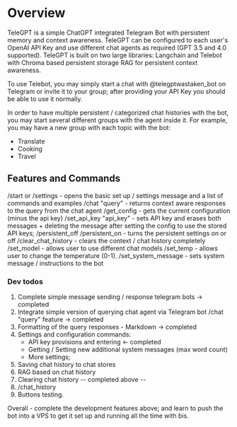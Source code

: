 # Overview
TeleGPT is a simple ChatGPT integrated Telegram Bot with persistent memory and context awareness.
TeleGPT can be configured to each user's OpenAI API Key and use different chat agents as required (GPT 3.5 and 4.0 supported).
TeleGPT is built on two large libraries: Langchain and Telebot with Chroma based persistent storage RAG for persistent context awareness.

To use Telebot, you may simply start a chat with @telegptwastaken_bot on Telegram or invite it to your group; after providing your API Key you should be able to use it normally.

In order to have multiple persistent / categorized chat histories with the bot, you may start several different groups with the agent inside it.
For example, you may have a new group with each topic with the bot:
- Translate
- Cooking
- Travel

## Features and Commands
/start or /settings - opens the basic set up / settings message and a list of commands and examples
/chat "query" - returns context aware responses to the query from the chat agent
/get_config - gets the current configuration (minus the api key)
/set_api_key "api_key" - sets API key and erases both messages + deleting the message after setting the config to use the stored API keys;
/persistent_off /persistent_on - turns the persistent settings on or off
/clear_chat_history - clears the context / chat history completely
/set_model - allows user to use different chat models
/set_temp - allows user to change the temperature (0-1).
/set_system_message - sets system message / instructions to the bot





### Dev todos
1. Complete simple message sending / response telegram bots -> completed 
2. Integrate simple version of querying chat agent via Telegram bot /chat "query" feature -> completed
3. Formatting of the query responses - Markdown -> completed
4. Settings and configuration commands:
    - API key provisions and entering <- completed
    - Getting / Setting new additional system messages (max word count)
    - More settings;
6. Saving chat history to chat stores
7. RAG based on chat history
8. Clearing chat history
-- completed above --
9. /chat_history
10. Buttons testing.




Overall - complete the development features above; and learn to push the bot into a VPS to get it set up and running all the time with bis.





